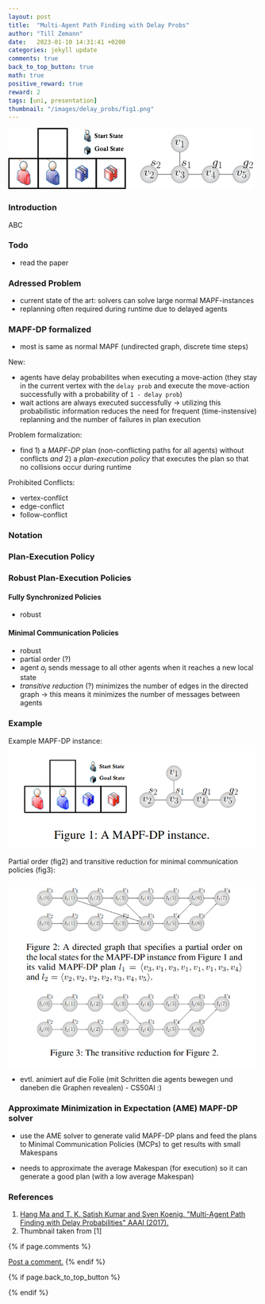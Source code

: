 ```yaml
---
layout: post
title:  "Multi-Agent Path Finding with Delay Probs"
author: "Till Zemann"
date:   2023-01-10 14:31:41 +0200
categories: jekyll update
comments: true
back_to_top_button: true
math: true
positive_reward: true
reward: 2
tags: [uni, presentation]
thumbnail: "/images/delay_probs/fig1.png"
---
```


<!-- thumbnail.png -->


<div class="img-block" style="width: 500px;">
    <img src="/images/delay_probs/fig1.png"/>
</div>

<!--
<em style="float:right">First draft: 2023-01-07</em><br>
-->

<!--
### Contents
* TOC
{:toc}
-->


### Introduction

ABC


### Todo

- read the paper



### Adressed Problem

- current state of the art: solvers can solve large normal MAPF-instances
- replanning often required during runtime due to delayed agents 


### MAPF-DP formalized

- most is same as normal MAPF (undirected graph, discrete time steps)

New:
- agents have delay probabilites when executing a move-action (they stay in the current vertex with the `delay prob` and execute the move-action successfully with a probability of `1 - delay prob`)
- wait actions are always executed successfully
->  utilizing this probabilistic information reduces the need for frequent (time-instensive) replanning and the number of failures in plan execution

Problem formalization:
- find 1) a _MAPF-DP_ plan (non-conflicting paths for all agents) without conflicts _and_ 2) a _plan-execution policy_ that executes the plan so that no collisions occur during runtime

Prohibited Conflicts:
- vertex-conflict
- edge-conflict
- follow-conflict

<!-- ### Related work / MDP variants -->

### Notation





### Plan-Execution Policy



### Robust Plan-Execution Policies


#### Fully Synchronized Policies

- robust

#### Minimal Communication Policies

- robust
- partial order (?)
- agent $a_j$ sends message to all other agents when it reaches a new local state
- _transitive reduction_ (?) minimizes the number of edges in the directed graph -> this means it minimizes the number of messages between agents 



### Example

<p class="vspace"></p>
Example MAPF-DP instance:
<div class="img-block" style="width: 500px;">
    <img src="/images/delay_probs/fig_1.png"/>
</div>
<p class="vspace"></p>

Partial order (fig2) and transitive reduction for minimal communication policies (fig3): 
<div class="img-block" style="width: 500px;">
    <img src="/images/delay_probs/fig_2_3.png"/>
</div>

- evtl. animiert auf die Folie (mit Schritten die agents bewegen und daneben die Graphen revealen) - CS50AI :)



### Approximate Minimization in Expectation (AME) MAPF-DP solver

- use the AME solver to generate valid MAPF-DP plans and feed the plans to Minimal Communication Policies (MCPs) to get results with small Makespans

- needs to approximate the average Makespan (for execution) so it can generate a good plan (with a low average Makespan) 


<!-- include graphs -->




<!-- In-Text Citing -->
<!-- 
You can...
- use bullet points
1. use
2. ordered
3. lists


-- Math --
$\hat{s} = \frac{1}{n-1} \sum_{i=1}^{n} (x_i - \mu)^2$ 

-- Images --
<div class="img-block" style="width: 800px;">
    <img src="/images/lofi_art.png"/>
    <span><strong>Fig 1.1.</strong> Agent and Environment interactions</span>
</div>

-- Links --
[(k-fold) Cross-Validation](https://scikit-learn.org/stable/modules/cross_validation.html)

{% highlight python %}
@jit
def f(x)
    print("hi")
# does cool stuff
{% endhighlight %}

-- Highlights --
AAABC `ASDF` __some bold text__

-- Colors --
The <strong style="color: #1E72E7">joint distribution</strong> of $X$ and $Y$ is written as $P(X, Y)$.
The <strong style="color: #ED412D">marginal distribution</strong> on the other hand can be written out as a table.
-->

<!-- uncomment, when i understand more of the algorithms presented (missing DDPG, SAC, TD3, TRPO, PPO, Dyna-Q)
### Rl-Algorithms-Taxonomy in a Venn-Diagram

<div class="img-block" style="width: 700px;">
    <img src="/images/actor-critic/venn-diagram-rl-algos-detailed.png"/>
</div>

-->

### References 
1. [Hang Ma and T. K. Satish Kumar and Sven Koenig. "Multi-Agent Path Finding with Delay Probabilities" AAAI (2017).][mapf-w-delay-probs-paper]
2. Thumbnail taken from [1]


<!-- Ressources -->
[mapf-w-delay-probs-paper]: https://arxiv.org/abs/1612.05309

<!-- Optional Comment Section-->
{% if page.comments %}
<p class="vspace"></p>
<a class="commentlink" role="button" href="/comments/">Post a comment.</a> <!-- role="button"  -->
{% endif %}

<!-- Optional Back to Top Button -->
{% if page.back_to_top_button %}
<script src="https://unpkg.com/vanilla-back-to-top@7.2.1/dist/vanilla-back-to-top.min.js"></script>
<script>addBackToTop({
  diameter: 40,
  backgroundColor: 'rgb(255, 255, 255, 0.7)', /* 30,144,255, 0.7 */
  textColor: '#4a4946'
})</script>
{% endif %}
